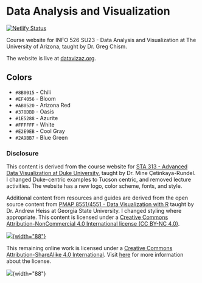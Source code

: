 # Data Analysis and Visualization

[![Netlify Status](https://api.netlify.com/api/v1/badges/b3d28610-25b7-4d03-a3dd-bb87d7690b2c/deploy-status)](https://app.netlify.com/sites/datavizaz/deploys)

Course website for INFO 526 SU23 - Data Analysis and Visualization at The University of Arizona, taught by Dr. Greg Chism.

The website is live at [datavizaz.org](http://datavizaz.org/).

## Colors

-   `#8B0015` - Chili
-   `#EF4056` - Bloom
-   `#AB0520` - Arizona Red
-   `#378DBD` - Oasis
-   `#1E5288` - Azurite
-   `#FFFFFF` - White
-   `#E2E9EB` - Cool Gray
-   `#2A9BB7` - Blue Green

### Disclosure

This content is derived from the course website for [STA 313 - Advanced Data Visualization at Duke University](https://vizdata.org/), taught by Dr. Mine Çetinkaya-Rundel. I changed Duke-centric examples to Tucson centric, and removed lecture activities. The website has a new logo, color scheme, fonts, and style.

Additional content from resources and guides are derived from the open source content from [PMAP 8551/4551 - Data Visualization with R](https://datavizf23.classes.andrewheiss.com/) taught by Dr. Andrew Heiss at Georgia State University. I changed styling where appropriate. This content is licensed under a [Creative Commons Attribution-NonCommercial 4.0 International license (CC BY-NC 4.0)](https://creativecommons.org/licenses/by-nc/4.0/).

[![](https://mirrors.creativecommons.org/presskit/buttons/88x31/png/by-nc.png){width="88"}](https://creativecommons.org/licenses/by-sa/4.0/)

This remaining online work is licensed under a [Creative Commons Attribution-ShareAlike 4.0 International](https://creativecommons.org/licenses/by-sa/4.0/). Visit [here](https://github.com/dukestatsciintrods/blob/master/LICENSE.md) for more information about the license.

![](https://mirrors.creativecommons.org/presskit/buttons/88x31/png/by-sa.png){width="88"}
